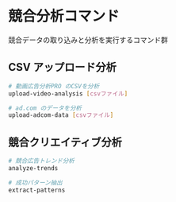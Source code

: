 # 競合分析コマンド

競合データの取り込みと分析を実行するコマンド群

## CSV アップロード分析
```bash
# 動画広告分析PRO のCSVを分析
upload-video-analysis [csvファイル]

# ad.com のデータを分析  
upload-adcom-data [csvファイル]
```

## 競合クリエイティブ分析
```bash
# 競合広告トレンド分析
analyze-trends

# 成功パターン抽出
extract-patterns
```